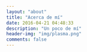 ```yaml
---
layout: "about"
title: "Acerca de mí"
date: 2016-04-21 04:48:33
description: "Un poco de mí"
header-img: "img/plasma.png"
comments: false
---
```


